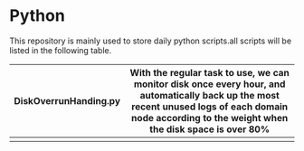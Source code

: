 # Python
This repository is mainly used to store daily python scripts.all scripts will be listed in the following table.

| DiskOverrunHanding.py | With the regular task to use, we can monitor disk once every hour, and automatically back up the most recent unused logs of each domain node according to the weight when the disk space is over 80% |
| --------------------- | ---------------------------------------- |
|                       |                                          |